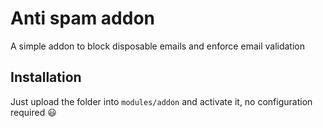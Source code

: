 # Anti spam addon
A simple addon to block disposable emails and enforce email validation

## Installation
Just upload the folder into `modules/addon` and activate it, no configuration required :smiley:
